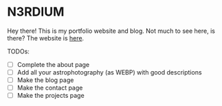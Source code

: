 # N3RDIUM
Hey there! This is my portfolio website and blog. Not much to see here, is there?
The website is [here](https://n3rdium.dev).

TODOs:
- [ ] Complete the about page
- [ ] Add all your astrophotography (as WEBP) with good descriptions
- [ ] Make the blog page
- [ ] Make the contact page
- [ ] Make the projects page
